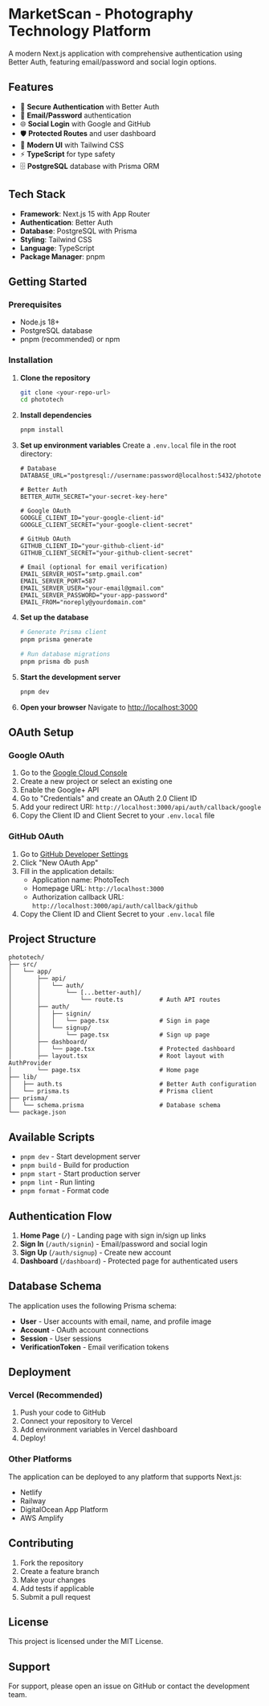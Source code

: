 # MarketScan - Photography Technology Platform

A modern Next.js application with comprehensive authentication using Better Auth, featuring email/password and social login options.

## Features

- 🔐 **Secure Authentication** with Better Auth
- 📧 **Email/Password** authentication
- 🌐 **Social Login** with Google and GitHub
- 🛡️ **Protected Routes** and user dashboard
- 🎨 **Modern UI** with Tailwind CSS
- ⚡ **TypeScript** for type safety
- 🗄️ **PostgreSQL** database with Prisma ORM

## Tech Stack

- **Framework**: Next.js 15 with App Router
- **Authentication**: Better Auth
- **Database**: PostgreSQL with Prisma
- **Styling**: Tailwind CSS
- **Language**: TypeScript
- **Package Manager**: pnpm

## Getting Started

### Prerequisites

- Node.js 18+ 
- PostgreSQL database
- pnpm (recommended) or npm

### Installation

1. **Clone the repository**
   ```bash
   git clone <your-repo-url>
   cd phototech
   ```

2. **Install dependencies**
   ```bash
   pnpm install
   ```

3. **Set up environment variables**
   Create a `.env.local` file in the root directory:
   ```env
   # Database
   DATABASE_URL="postgresql://username:password@localhost:5432/phototech"

   # Better Auth
   BETTER_AUTH_SECRET="your-secret-key-here"

   # Google OAuth
   GOOGLE_CLIENT_ID="your-google-client-id"
   GOOGLE_CLIENT_SECRET="your-google-client-secret"

   # GitHub OAuth
   GITHUB_CLIENT_ID="your-github-client-id"
   GITHUB_CLIENT_SECRET="your-github-client-secret"

   # Email (optional for email verification)
   EMAIL_SERVER_HOST="smtp.gmail.com"
   EMAIL_SERVER_PORT=587
   EMAIL_SERVER_USER="your-email@gmail.com"
   EMAIL_SERVER_PASSWORD="your-app-password"
   EMAIL_FROM="noreply@yourdomain.com"
   ```

4. **Set up the database**
   ```bash
   # Generate Prisma client
   pnpm prisma generate
   
   # Run database migrations
   pnpm prisma db push
   ```

5. **Start the development server**
   ```bash
   pnpm dev
   ```

6. **Open your browser**
   Navigate to [http://localhost:3000](http://localhost:3000)

## OAuth Setup

### Google OAuth

1. Go to the [Google Cloud Console](https://console.cloud.google.com/)
2. Create a new project or select an existing one
3. Enable the Google+ API
4. Go to "Credentials" and create an OAuth 2.0 Client ID
5. Add your redirect URI: `http://localhost:3000/api/auth/callback/google`
6. Copy the Client ID and Client Secret to your `.env.local` file

### GitHub OAuth

1. Go to [GitHub Developer Settings](https://github.com/settings/developers)
2. Click "New OAuth App"
3. Fill in the application details:
   - Application name: PhotoTech
   - Homepage URL: `http://localhost:3000`
   - Authorization callback URL: `http://localhost:3000/api/auth/callback/github`
4. Copy the Client ID and Client Secret to your `.env.local` file

## Project Structure

```
phototech/
├── src/
│   └── app/
│       ├── api/
│       │   └── auth/
│       │       └── [...better-auth]/
│       │           └── route.ts          # Auth API routes
│       ├── auth/
│       │   ├── signin/
│       │   │   └── page.tsx              # Sign in page
│       │   └── signup/
│       │       └── page.tsx              # Sign up page
│       ├── dashboard/
│       │   └── page.tsx                  # Protected dashboard
│       ├── layout.tsx                    # Root layout with AuthProvider
│       └── page.tsx                      # Home page
├── lib/
│   ├── auth.ts                           # Better Auth configuration
│   └── prisma.ts                         # Prisma client
├── prisma/
│   └── schema.prisma                     # Database schema
└── package.json
```

## Available Scripts

- `pnpm dev` - Start development server
- `pnpm build` - Build for production
- `pnpm start` - Start production server
- `pnpm lint` - Run linting
- `pnpm format` - Format code

## Authentication Flow

1. **Home Page** (`/`) - Landing page with sign in/sign up links
2. **Sign In** (`/auth/signin`) - Email/password and social login
3. **Sign Up** (`/auth/signup`) - Create new account
4. **Dashboard** (`/dashboard`) - Protected page for authenticated users

## Database Schema

The application uses the following Prisma schema:

- **User** - User accounts with email, name, and profile image
- **Account** - OAuth account connections
- **Session** - User sessions
- **VerificationToken** - Email verification tokens

## Deployment

### Vercel (Recommended)

1. Push your code to GitHub
2. Connect your repository to Vercel
3. Add environment variables in Vercel dashboard
4. Deploy!

### Other Platforms

The application can be deployed to any platform that supports Next.js:
- Netlify
- Railway
- DigitalOcean App Platform
- AWS Amplify

## Contributing

1. Fork the repository
2. Create a feature branch
3. Make your changes
4. Add tests if applicable
5. Submit a pull request

## License

This project is licensed under the MIT License.

## Support

For support, please open an issue on GitHub or contact the development team.
